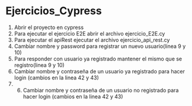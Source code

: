 # Ejercicios_Cypress
1. Abrir el proyecto en cypress
2. Para ejecutar el ejercicio E2E abrir el archivo ejercicio_E2E.cy
3. Para ejecutar el apiRest ejecutar el archivo ejercicio_api_rest.cy
4. Cambiar nombre y password para registrar un nuevo usuario(linea 9 y 10) 
5. Para responder con usuario ya registrado mantener el mismo que se registro(linea 9 y 10)
6. Cambiar nombre y contraseña de un usuario ya registrado para hacer login (cambios en la linea 42 y 43)
7. 6. Cambiar nombre y contraseña de un usuario no registrado para hacer login (cambios en la linea 42 y 43)
